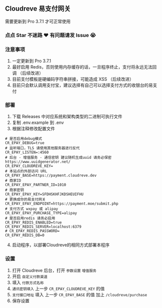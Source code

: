 ## Cloudreve 易支付网关
需要更新到 Pro 3.7.1 才可正常使用
### 点点 Star 不迷路 ❤ 有问题请发 Issue 😭
### 注意事项
1. 一定更新到 Pro 3.7.1
2. 最好启用 Redis，否则使用内存缓存的话，一旦程序终止，支付将永远无法回调 （后续改进）
3. 目前支付模板是硬编码字符串拼接，可能造成 XSS （后续改进）
4. 目前只会默认调用支付宝，建议选择有自己可以选择支付方式的收银台的易支付

### 部署
1. 下载 Releases 中对应系统和架构类型的二进制可执行文件
2. 复制 .env.example 到 .env
3. 根据注释修改配置文件
```
# 是否启用debug模式
CR_EPAY_DEBUG=true
# 监听端口，TLS 请使用其他服务器进行反代
CR_EPAY_LISTEN=:4560
# 后台 - 增值服务 - 通信密钥 建议随机生成uuid 请务必保密 https://www.uuidgenerator.net/
CR_EPAY_CLOUDREVE_KEY=
# 本站点的外部访问 URL
CR_EPAY_BASE=https://payment.cloudreve.dev
# 商家ID
CR_EPAY_EPAY_PARTNER_ID=1010
# 商家密钥
CR_EPAY_EPAY_KEY=SFDHSKHFJKDSHEUIFHU
# 更换成你的易支付网关
CR_EPAY_EPAY_ENDPOINT=https://payment.moe/submit.php
# 支付方式 wxpay 或 alipay
CR_EPAY_EPAY_PURCHASE_TYPE=alipay
# 是否启用redis 请务必启用
CR_EPAY_REDIS_ENABLED=true
CR_EPAY_REDIS_SERVER=localhost:6379
# CR_EPAY_REDIS_PASSWORD=
CR_EPAY_REDIS_DB=0
```
4. 启动程序，以部署Cloudreve的相同方式部署本程序

### 设置
1. 打开 Cloudreve 后台，打开 `参数设置` `增值服务`
2. 开启 `自定义付款渠道`
3. 填入 `付款方式名称`
4. `通讯密钥填入` 上一步 `CR_EPAY_CLOUDREVE_KEY` 的值
5. `支付接口地址` 填入 上一步 `CR_EPAY_BASE` 的值 加上 `/cloudreve/purchase`
6. 保存设置

